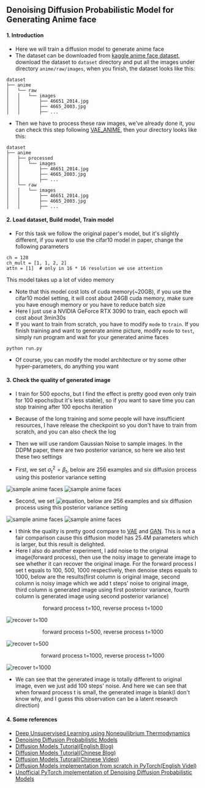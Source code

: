 ## Denoising Diffusion Probabilistic Model for Generating Anime face

#### 1. Introduction
- Here we will train a diffusion model to generate anime face 
- The dataset can be downloaded from [kaggle anime face dataset](https://www.kaggle.com/datasets/splcher/animefacedataset), download the dataset to `dataset` directory and put all the images under directory `anime/raw/images`, when you finish, the dataset looks like this:
```text
dataset
├── anime
│   └── raw
│   │   └── images
│   │       ├── 46651_2014.jpg
│   │       ├── 4665_2003.jpg
│   │       ├── ...
```
- Then we have to process these raw images, we've already done it, you can check this step following [VAE_ANIME](../VAE_ANIME), then your directory looks like this:
```text
dataset
├── anime
│   ├── processed
│   │   └── images
│   │       ├── 46651_2014.jpg
│   │       ├── 4665_2003.jpg
│   │       ├── ...
│   └── raw
│   │   └── images
│   │       ├── 46651_2014.jpg
│   │       ├── 4665_2003.jpg
│   │       ├── ...
```

#### 2. Load dataset, Build model, Train model
- For this task we follow the original paper's model, but it's slightly different, if you want to use the cifar10 model in paper, change the following parameters
```shell
ch = 128
ch_mult = [1, 1, 2, 2]
attn = [1]  # only in 16 * 16 resolution we use attention
```
This model takes up a lot of video memory
- Note that this model cost lots of cuda memory(~20GB), if you use the cifar10 model setting, it will cost about 24GB cuda memory, make sure you have enough memory or you have to reduce batch size
- Here I just use a NVIDIA GeForce RTX 3090 to train, each epoch will cost about 3min30s
- If you want to train from scratch, you have to modify `mode` to `train`. If you finish training and want to generate anime picture, modify `mode` to `test`, simply run program and wait for your generated anime faces
```shell
python run.py
```
- Of course, you can modify the model architecture or try some other hyper-parameters, do anything you want

#### 3. Check the quality of generated image
- I train for 500 epochs, but I find the effect is pretty good even only train for 100 epochs(but it's less stable), so if you want to save time you can stop training after 100 epochs iteration
- Because of the long training and some people will have insufficient resources, I have release the checkpoint so you don't have to train from scratch, and you can also check the log
- Then we will use random Gaussian Noise to sample images. In the DDPM paper, there are two posterior variance, so here we also test these two settings

- First, we set $\sigma_{t}^2 = \beta_{t}$, below are 256 examples and six diffusion process using this posterior variance setting

![sample anime faces](gen/sample_0.png)
![sample anime faces](gen/process_0.png)

<!-- $\sigma_{t}^2 = \frac{1-\bar{\alpha}_{t-1}}{1-\bar{\alpha}_{t}}\beta_{t}$ -->
- Second, we set ![equation](equation.svg), below are 256 examples and six diffusion process using this posterior variance setting

![sample anime faces](gen/sample_1.png)
![sample anime faces](gen/process_1.png)

- I think the quality is pretty good compare to [VAE](../VAE_ANIME) and [GAN](../GAN_ANIME). This is not a fair comparison cause this diffusion model has 25.4M parameters which is larger, but this result is delighted.
- Here I also do another experiment, I add noise to the original image(forward process), then use the noisy image to generate image to see whether it can recover the original image. For the forward process I set t equals to 100, 500, 1000 respectively, then denoise steps equals to 1000, below are the results(first column is original image, second column is noisy image which we add t steps' noise to original image, third column is generated image using first posterior variance, fourth column is generated image using second posterior variance)

<center>forward process t=100, reverse process t=1000</center>

![recover t=100](gen/recover_t=100.png)

<center>forward process t=500, reverse process t=1000</center>

![recover t=500](gen/recover_t=500.png)

<center>forward process t=1000, reverse process t=1000</center>

![recover t=1000](gen/recover_t=1000.png)

- We can see that the generated image is totally different to original image, even we just add 100 steps' noise. And here we can see that when forward process t is small, the generated image is blank(I don't know why, and I guess this observation can be a latent research direction)

#### 4. Some references
- [Deep Unsupervised Learning using Nonequilibrium Thermodynamics](https://arxiv.org/pdf/1503.03585.pdf)
- [Denoising Diffusion Probabilistic Models](https://arxiv.org/pdf/2006.11239.pdf)
- [Diffusion Models Tutorial(English Blog)](https://lilianweng.github.io/posts/2021-07-11-diffusion-models/#forward-diffusion-process)
- [Diffusion Models Tutorial(Chinese Blog)](https://zhuanlan.zhihu.com/p/525106459)
- [Diffusion Models Tutorail(Chinese Video)](https://www.bilibili.com/video/BV1b541197HX)
- [Diffusion Models implementation from scratch in PyTorch(English Videl)](https://www.youtube.com/watch?v=a4Yfz2FxXiY)
- [Unofficial PyTorch implementation of Denoising Diffusion Probabilistic Models](https://github.com/w86763777/pytorch-ddpm)
